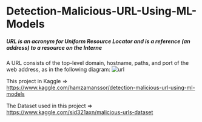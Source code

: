 # Detection-Malicious-URL-Using-ML-Models

##### URL is an acronym for Uniform Resource Locator and is a reference (an address) to a resource on the Interne
A URL consists of the top-level domain, hostname, paths, and port of the web address, as in the following diagram:
![url](https://user-images.githubusercontent.com/70811337/150021474-4ba64b34-1d09-427f-9cf6-25508571d18d.PNG)

This project in Kaggle => https://www.kaggle.com/hamzamanssor/detection-malicious-url-using-ml-models

The Dataset used in this project => https://www.kaggle.com/sid321axn/malicious-urls-dataset
